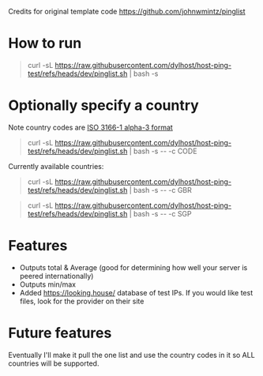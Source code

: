 Credits for original template code https://github.com/johnwmintz/pinglist

# How to run
>curl -sL https://raw.githubusercontent.com/dylhost/host-ping-test/refs/heads/dev/pinglist.sh | bash -s

# Optionally specify a country
Note country codes are [ISO 3166-1 alpha-3 format](https://en.wikipedia.org/wiki/ISO_3166-1_alpha-3)
>curl -sL https://raw.githubusercontent.com/dylhost/host-ping-test/refs/heads/dev/pinglist.sh | bash -s -- -c CODE

Currently available countries:
>curl -sL https://raw.githubusercontent.com/dylhost/host-ping-test/refs/heads/dev/pinglist.sh | bash -s -- -c GBR

>curl -sL https://raw.githubusercontent.com/dylhost/host-ping-test/refs/heads/dev/pinglist.sh | bash -s -- -c SGP

# Features
- Outputs total & Average (good for determining how well your server is peered internationally)
- Outputs min/max
- Added https://looking.house/ database of test IPs. If you would like test files, look for the provider on their site

# Future features
Eventually I'll make it pull the one list and use the country codes in it so ALL countries will be supported.
